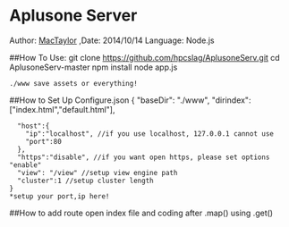 Aplusone Server
===================================
Author: [MacTaylor](https://github.com/hpcslag "MacTaylor") ,Date: 2014/10/14
Language: Node.js

##How To Use:
    git clone https://github.com/hpcslag/AplusoneServ.git
    cd AplusoneServ-master
    npm install
    node app.js

    ./www save assets or everything!
##How to Set Up Configure.json
    {
      "baseDir": "./www",
      "dirindex":["index.html","default.html"],

      "host":{
      	"ip":"localhost", //if you use localhost, 127.0.0.1 cannot use
      	"port":80
      },
      "https":"disable", //if you want open https, please set options "enable"
      "view": "/view" //setup view engine path
      "cluster":1 //setup cluster length
    }
    *setup your port,ip here!
##How to add route
  open index file and coding after .map() using .get()